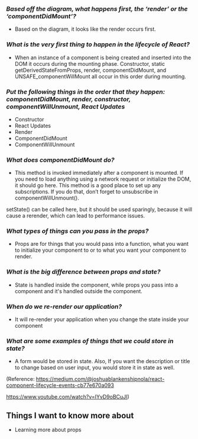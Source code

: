 
### *Based off the diagram, what happens first, the ‘render’ or the ‘componentDidMount’?* ###

- Based on the diagram, it looks like the render occurs first.


### *What is the very first thing to happen in the lifecycle of React?* ###

- When an instance of a component is being created and inserted into the DOM it occurs during the mounting phase. Constructor, static getDerivedStateFromProps, render, componentDidMount, and UNSAFE_componentWillMount all occur in this order during mounting.

### *Put the following things in the order that they happen: componentDidMount, render, constructor, componentWillUnmount, React Updates* ###

- Constructor 
- React Updates
- Render
- ComponentDidMount
- ComponentWillUnmount

### *What does componentDidMount do?* ###

- This method is invoked immediately after a component is mounted. If you need to load anything using a network request or initialize the DOM, it should go here. This method is a good place to set up any subscriptions. If you do that, don’t forget to unsubscribe in componentWillUnmount().

setState() can be called here, but it should be used sparingly, because it will cause a rerender, which can lead to performance issues.

### *What types of things can you pass in the props?* ###

- Props are for things that you would pass into a function, what you want to initialize your component to or to what you want your component to render.

### *What is the big difference between props and state?* ###

- State is handled inside the component, while props you pass into a component and it's handled outside the component.

### *When do we re-render our application?* ###

- It will re-render your application when you change the state inside your component

### *What are some examples of things that we could store in state?* ###

- A form would be stored in state. Also, If you want the description or title to change based on user input, you would store it in state as well.


(Reference: https://medium.com/@joshuablankenshipnola/react-component-lifecycle-events-cb77e670a093

https://www.youtube.com/watch?v=IYvD9oBCuJI)

## Things I want to know more about 

- Learning more about props
